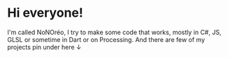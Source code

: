 # Hi everyone!

I'm called NoNOréo, I try to make some code that works, mostly in C#, JS, GLSL or sometime in Dart or on Processing.
And there are few of my projects pin under here ↓
